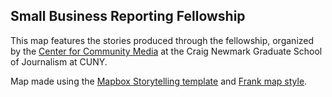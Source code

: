## Small Business Reporting Fellowship

This map features the stories produced through the fellowship, organized by the [Center for Community Media](https://www.journalism.cuny.edu/centers/center-community-media/) at the Craig Newmark Graduate School of Journalism at CUNY.

Map made using the [Mapbox Storytelling template](https://github.com/mapbox/storytelling) and [Frank map style](https://www.mapbox.com/gallery).
